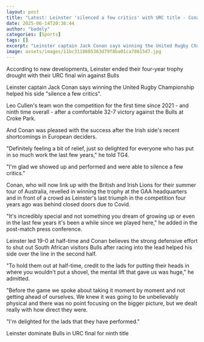 ```yaml
---
layout: post
title: "Latest: Leinster 'silenced a few critics' with URC title - Conan"
date: 2025-06-14T20:36:44
author: "badely"
categories: [Sports]
tags: []
excerpt: "Leinster captain Jack Conan says winning the United Rugby Championship helps his side to 'silence a few critics'."
image: assets/images/11bc3118605363d79f8ba01ca78615d7.jpg
---
```


According to new developments, Leinster ended their four-year trophy drought with their URC final win against Bulls

Leinster captain Jack Conan says winning the United Rugby Championship helped his side "silence a few critics".

Leo Cullen's team won the competition for the first time since 2021 - and ninth time overall - after a comfortable 32-7 victory against the Bulls at Croke Park.

And Conan was pleased with the success after the Irish side's recent shortcomings in European deciders.

"Definitely feeling a bit of relief, just so delighted for everyone who has put in so much work the last few years," he told TG4.

"I'm glad we showed up and performed and were able to silence a few critics."

Conan, who will now link up with the British and Irish Lions for their summer tour of Australia, revelled in winning the trophy at the GAA headquarters and in front of a crowd as Leinster's last triumph in the competition four years ago was behind closed doors due to Covid.

"It's incredibly special and not something you dream of growing up or even in the last few years it's been a while since we played here," he added in the post-match press conference.

Leinster led 19-0 at half-time and Conan believes the strong defensive effort to shut out South African visitors Bulls after racing into the lead helped his side over the line in the second half.

"To hold them out at half-time, credit to the lads for putting their heads in where you wouldn't put a shovel, the mental lift that gave us was huge," he admitted.

"Before the game we spoke about taking it moment by moment and not getting ahead of ourselves. We knew it was going to be unbelievably physical and there was no point focusing on the bigger picture, but we dealt really with how direct they were.

"I'm delighted for the lads that they have performed."

Leinster dominate Bulls in URC final for ninth title

